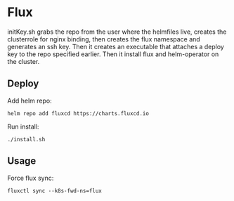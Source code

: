 # Flux

initKey.sh grabs the repo from the user where the helmfiles live, creates the clusterrole for nginx binding, then creates the flux namespace and generates an ssh key. Then it creates an executable that attaches a deploy key to the repo specified earlier. Then it install flux and helm-operator on the cluster.

## Deploy
Add helm repo:
```
helm repo add fluxcd https://charts.fluxcd.io
```

Run install:
```
./install.sh
```

## Usage
Force flux sync:
```
fluxctl sync --k8s-fwd-ns=flux
```
